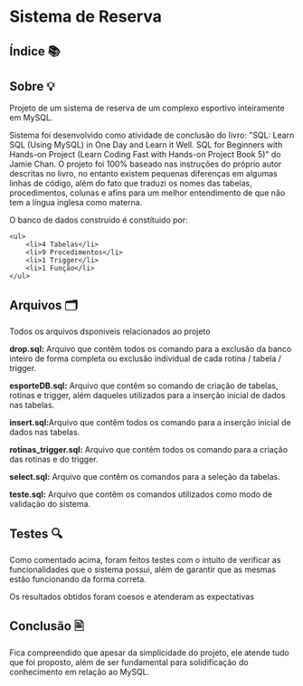 <h1>Sistema de Reserva </h1>

<h2>Índice 📚</h2>

<h2>Sobre 💡</h2>
<p>Projeto de um sistema de reserva de um complexo esportivo inteiramente em MySQL.</p>
<p>
    Sistema foi desenvolvido como atividade de conclusão do livro: "SQL: Learn SQL (Using MySQL) 
    in One Day and Learn it Well. SQL for Beginners with Hands-on Project (Learn Coding Fast 
    with Hands-on Project Book 5)" do Jamie Chan. O projeto foi 100% baseado nas instruções 
    do próprio autor descritas no livro, no entanto existem pequenas diferenças em algumas
    linhas de código, além do fato que traduzi os nomes das tabelas, procedimentos, colunas e 
    afins para um melhor entendimento de que não tem a língua inglesa como materna.
</p>
<p> 
    O banco de dados construído é constítuido por:
</p>

    <ul>
        <li>4 Tabelas</li>
        <li>9 Procedimentos</li>
        <li>1 Trigger</li>
        <li>1 Função</li>
    </ul>


<h2>Arquivos 🗂️</h2>
<p>Todos os arquivos dsponiveis relacionados ao projeto</p>
<p><b>drop.sql:</b> Arquivo que contêm todos os comando para a exclusão da banco inteiro de forma 
    completa ou exclusão individual de cada rotina / tabela / trigger.</p>
<p><b>esporteDB.sql:</b> Arquivo que contêm so comando de criação de tabelas, rotinas e trigger,
    além daqueles utilizados para a inserção inicial de dados nas tabelas.
</p>
<p><b>insert.sql:</b>Arquivo que contêm todos os comando para a inserção inicial de dados nas tabelas.</p>
<p><b>rotinas_trigger.sql:</b> Arquivo que contêm todos os comando para a criação das rotinas e do trigger.</p>
<p><b>select.sql:</b> Arquivo que contêm os comandos para a seleção da tabelas.</p>
<p><b>teste.sql:</b> Arquivo que contêm os comandos utilizados como modo de validação do sistema.</p>

<h2>Testes 🔍</h2>
<p>Como comentado acima, foram feitos testes com o intuito de verificar as funcionalidades que o sistema 
    possui, além de garantir que as mesmas estão funcionando da forma correta.  
</p>
<p>Os resultados obtidos foram coesos e atenderam as expectativas</p>

<h2>Conclusão 🖹</h2>
<p>Fica compreendido que apesar da simplicidade do projeto, ele atende tudo que foi proposto, além de 
    ser fundamental para solidificação do conhecimento em relação ao MySQL.
</P>
